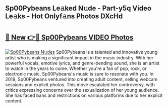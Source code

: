 ## Sp00Pybeans Le𝚊ked N𝚞de - Part-y5q Video Le𝚊ks - Hot Onlyf𝚊ns Photos DXcHd

# <h2><a href="http://ab10984.deff.icu/?id=Sp00Pybeans">🔗 New 👉🔴 Sp00Pybeans VIDEO Photos</a></h2>

[![Sp00Pybeans N𝚞des](https://i.imgur.com/rIISA9y.gif)](http://ab10984.deff.icu/?id=Sp00Pybeans)
Sp00Pybeans is a talented and innovative young artist who is making a significant impact in the music industry. With her powerful vocals, emotive lyrics, and genre-bending sound, she is an artist to watch in the years to come. Whether you're a fan of pop, rock, or electronic music, Sp00Pybeans's music is sure to resonate with you. In 2019, Sp00Pybeans ventured into creating adult content, selling webcam sessions and explicit photos. This move escalated her controversy, with critics expressing concerns over the sexualization of her young audience. She has faced bans and restrictions on various platforms due to her explicit content.
